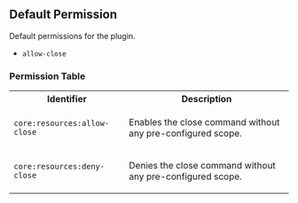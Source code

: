 ## Default Permission

Default permissions for the plugin.

- `allow-close`

### Permission Table 

<table>
<tr>
<th>Identifier</th>
<th>Description</th>
</tr>


<tr>
<td>

`core:resources:allow-close`

</td>
<td>

Enables the close command without any pre-configured scope.

</td>
</tr>

<tr>
<td>

`core:resources:deny-close`

</td>
<td>

Denies the close command without any pre-configured scope.

</td>
</tr>
</table>
